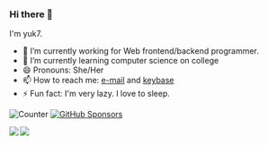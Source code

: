 ### Hi there 👋

<!--
**yuk7/yuk7** is a ✨ _special_ ✨ repository because its `README.md` (this file) appears on your GitHub profile.

Here are some ideas to get you started:

- 🔭 I’m currently working on ...
- 🌱 I’m currently learning ...
- 👯 I’m looking to collaborate on ...
- 🤔 I’m looking for help with ...
- 💬 Ask me about ...
- 📫 How to reach me: ...
- 😄 Pronouns: ...
- ⚡ Fun fact: ...
-->

I'm yuk7.

- 🔭 I’m currently working for Web frontend/backend programmer.
- 🌱 I’m currently learning computer science on college
- 😄 Pronouns: She/Her
- 📫 How to reach me: [e-mail](mailto:yukx00@gmail.com) and [keybase](https://keybase.io/yuk7)
- ⚡ Fun fact: I'm very lazy. I love to sleep.

![Counter](https://visitor-badge.glitch.me/badge?page_id=yuk7.visitor-badge)
[![GitHub Sponsors](https://img.shields.io/github/sponsors/yuk7?label=gh%20sponsors&style=flat)](https://github.com/sponsors/yuk7)

<a href="https://github.com/anuraghazra/github-readme-stats">
  <img align="left" src="https://github-readme-stats.vercel.app/api?username=yuk7&count_private=true&show_icons=true" />
</a>
<a href="https://github.com/anuraghazra/github-readme-stats">
  <img align="left" src="https://github-readme-stats.vercel.app/api/top-langs/?username=yuk7" />
</a>
